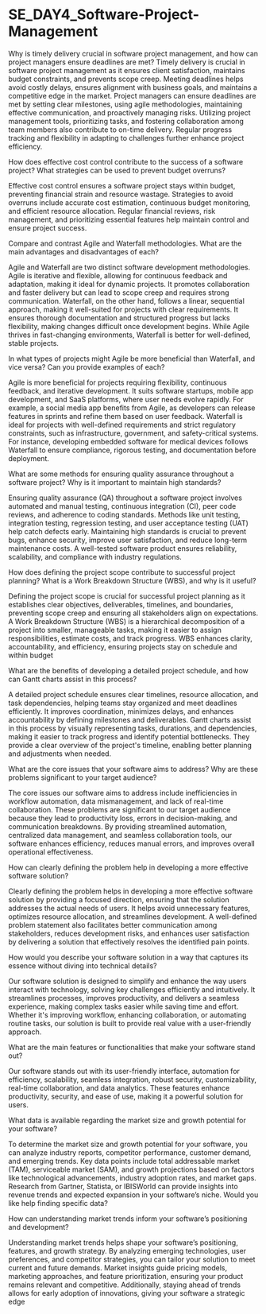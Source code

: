 # SE_DAY4_Software-Project-Management
Why is timely delivery crucial in software project management, and how can project managers ensure deadlines are met?
Timely delivery is crucial in software project management as it ensures client satisfaction, maintains budget constraints, and prevents scope creep. Meeting deadlines helps avoid costly delays, ensures alignment with business goals, and maintains a competitive edge in the market. Project managers can ensure deadlines are met by setting clear milestones, using agile methodologies, maintaining effective communication, and proactively managing risks. Utilizing project management tools, prioritizing tasks, and fostering collaboration among team members also contribute to on-time delivery. Regular progress tracking and flexibility in adapting to challenges further enhance project efficiency.

How does effective cost control contribute to the success of a software project? What strategies can be used to prevent budget overruns?

Effective cost control ensures a software project stays within budget, preventing financial strain and resource wastage. Strategies to avoid overruns include accurate cost estimation, continuous budget monitoring, and efficient resource allocation. Regular financial reviews, risk management, and prioritizing essential features help maintain control and ensure project success.

Compare and contrast Agile and Waterfall methodologies. What are the main advantages and disadvantages of each?

Agile and Waterfall are two distinct software development methodologies. Agile is iterative and flexible, allowing for continuous feedback and adaptation, making it ideal for dynamic projects. It promotes collaboration and faster delivery but can lead to scope creep and requires strong communication. Waterfall, on the other hand, follows a linear, sequential approach, making it well-suited for projects with clear requirements. It ensures thorough documentation and structured progress but lacks flexibility, making changes difficult once development begins. While Agile thrives in fast-changing environments, Waterfall is better for well-defined, stable projects.

In what types of projects might Agile be more beneficial than Waterfall, and vice versa? Can you provide examples of each?

Agile is more beneficial for projects requiring flexibility, continuous feedback, and iterative development. It suits software startups, mobile app development, and SaaS platforms, where user needs evolve rapidly. For example, a social media app benefits from Agile, as developers can release features in sprints and refine them based on user feedback.
Waterfall is ideal for projects with well-defined requirements and strict regulatory constraints, such as infrastructure, government, and safety-critical systems. For instance, developing embedded software for medical devices follows Waterfall to ensure compliance, rigorous testing, and documentation before deployment.

What are some methods for ensuring quality assurance throughout a software project? Why is it important to maintain high standards?

Ensuring quality assurance (QA) throughout a software project involves automated and manual testing, continuous integration (CI), peer code reviews, and adherence to coding standards. Methods like unit testing, integration testing, regression testing, and user acceptance testing (UAT) help catch defects early. Maintaining high standards is crucial to prevent bugs, enhance security, improve user satisfaction, and reduce long-term maintenance costs. A well-tested software product ensures reliability, scalability, and compliance with industry regulations.

How does defining the project scope contribute to successful project planning? What is a Work Breakdown Structure (WBS), and why is it useful?

Defining the project scope is crucial for successful project planning as it establishes clear objectives, deliverables, timelines, and boundaries, preventing scope creep and ensuring all stakeholders align on expectations. A Work Breakdown Structure (WBS) is a hierarchical decomposition of a project into smaller, manageable tasks, making it easier to assign responsibilities, estimate costs, and track progress. WBS enhances clarity, accountability, and efficiency, ensuring projects stay on schedule and within budget

What are the benefits of developing a detailed project schedule, and how can Gantt charts assist in this process?

A detailed project schedule ensures clear timelines, resource allocation, and task dependencies, helping teams stay organized and meet deadlines efficiently. It improves coordination, minimizes delays, and enhances accountability by defining milestones and deliverables. Gantt charts assist in this process by visually representing tasks, durations, and dependencies, making it easier to track progress and identify potential bottlenecks. They provide a clear overview of the project's timeline, enabling better planning and adjustments when needed.

What are the core issues that your software aims to address? Why are these problems significant to your target audience?

The core issues our software aims to address include inefficiencies in workflow automation, data mismanagement, and lack of real-time collaboration. These problems are significant to our target audience because they lead to productivity loss, errors in decision-making, and communication breakdowns. By providing streamlined automation, centralized data management, and seamless collaboration tools, our software enhances efficiency, reduces manual errors, and improves overall operational effectiveness.

How can clearly defining the problem help in developing a more effective software solution?

Clearly defining the problem helps in developing a more effective software solution by providing a focused direction, ensuring that the solution addresses the actual needs of users. It helps avoid unnecessary features, optimizes resource allocation, and streamlines development. A well-defined problem statement also facilitates better communication among stakeholders, reduces development risks, and enhances user satisfaction by delivering a solution that effectively resolves the identified pain points.

How would you describe your software solution in a way that captures its essence without diving into technical details?

Our software solution is designed to simplify and enhance the way users interact with technology, solving key challenges efficiently and intuitively. It streamlines processes, improves productivity, and delivers a seamless experience, making complex tasks easier while saving time and effort. Whether it's improving workflow, enhancing collaboration, or automating routine tasks, our solution is built to provide real value with a user-friendly approach.

What are the main features or functionalities that make your software stand out?

Our software stands out with its user-friendly interface, automation for efficiency, scalability, seamless integration, robust security, customizability, real-time collaboration, and data analytics. These features enhance productivity, security, and ease of use, making it a powerful solution for users.

What data is available regarding the market size and growth potential for your software?

To determine the market size and growth potential for your software, you can analyze industry reports, competitor performance, customer demand, and emerging trends. Key data points include total addressable market (TAM), serviceable market (SAM), and growth projections based on factors like technological advancements, industry adoption rates, and market gaps. Research from Gartner, Statista, or IBISWorld can provide insights into revenue trends and expected expansion in your software’s niche. Would you like help finding specific data?

How can understanding market trends inform your software’s positioning and development?

Understanding market trends helps shape your software’s positioning, features, and growth strategy. By analyzing emerging technologies, user preferences, and competitor strategies, you can tailor your solution to meet current and future demands. Market insights guide pricing models, marketing approaches, and feature prioritization, ensuring your product remains relevant and competitive. Additionally, staying ahead of trends allows for early adoption of innovations, giving your software a strategic edge

